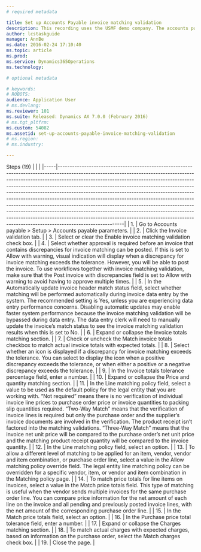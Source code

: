 ```yaml
---
# required metadata

title: Set up Accounts Payable invoice matching validation
description: This recording uses the USMF demo company. The accounts payable manager or accounting manager role would perform these steps. Before you begin, make sure that the Invoice matching configuration key is selected. If your legal entity tracks expenses, such as freight, by using charges, make sure that the Charges configuration key is selected. Accounts payable invoice matching is the process of matching vendor invoice, purchase order, and product receipt information. Differences among these documents are called matching discrepancies. Matching discrepancies are compared with the tolerances that are specified. If a matching discrepancy exceeds the tolerance percentage or amount, match variance icons are displayed in the Vendor invoice page and in the Invoice matching details page. 
author: lcstaskguide
manager: AnnBe
ms.date: 2016-02-24 17:10:40
ms.topic: article
ms.prod: 
ms.service: Dynamics365Operations
ms.technology: 

# optional metadata

# keywords: 
# ROBOTS: 
audience: Application User
# ms.devlang: 
ms.reviewer: 101
ms.suite: Released: Dynamics AX 7.0.0 (February 2016)
# ms.tgt_pltfrm: 
ms.custom: 54082
ms.assetid: set-up-accounts-payable-invoice-matching-validation
# ms.region: 
# ms.industry: 

---
```


Steps (19)
|     |                                                                                                                                                                                                                                                                                                                                                                                                                                                                                                                                                                                                                                                                                                                                                         |
|-----|---------------------------------------------------------------------------------------------------------------------------------------------------------------------------------------------------------------------------------------------------------------------------------------------------------------------------------------------------------------------------------------------------------------------------------------------------------------------------------------------------------------------------------------------------------------------------------------------------------------------------------------------------------------------------------------------------------------------------------------------------------|
| 1.  | Go to Accounts payable &gt; Setup &gt; Accounts payable parameters.                                                                                                                                                                                                                                                                                                                                                                                                                                                                                                                                                                                                                                                                                     |
| 2.  | Click the Invoice validation tab.                                                                                                                                                                                                                                                                                                                                                                                                                                                                                                                                                                                                                                                                                                                       |
| 3.  | Select or clear the Enable invoice matching validation check box.                                                                                                                                                                                                                                                                                                                                                                                                                                                                                                                                                                                                                                                                                       |
| 4.  | Select whether approval is required before an invoice that contains discrepancies for invoice matching can be posted. If this is set to Allow with warning, visual indication will display when a discrepancy for invoice matching exceeds the tolerance. However, you will be able to post the invoice. To use workflows together with invoice matching validation, make sure that the Post invoice with discrepancies field is set to Allow with warning to avoid having to approve multiple times.                                                                                                                                                                                                                                                   |
| 5.  | In the Automatically update invoice header match status field, select whether matching will be performed automatically during invoice data entry by the system. The recommended setting is Yes, unless you are experiencing data entry performance concerns. Disabling automatic updates may enable faster system performance because the invoice matching validation will be bypassed during data entry. The data entry clerk will need to manually update the invoice’s match status to see the invoice matching validation results when this is set to No.                                                                                                                                                                                           |
| 6.  | Expand or collapse the Invoice totals matching section.                                                                                                                                                                                                                                                                                                                                                                                                                                                                                                                                                                                                                                                                                                 |
| 7.  | Check or uncheck the Match invoice totals checkbox to match actual invoice totals with expected totals.                                                                                                                                                                                                                                                                                                                                                                                                                                                                                                                                                                                                                                                 |
| 8.  | Select whether an icon is displayed if a discrepancy for invoice matching exceeds the tolerance. You can select to display the icon when a positive discrepancy exceeds the tolerance, or when either a positive or a negative discrepancy exceeds the tolerance.                                                                                                                                                                                                                                                                                                                                                                                                                                                                                       |
| 9.  | In the Invoice totals tolerance percentage field, enter a number.                                                                                                                                                                                                                                                                                                                                                                                                                                                                                                                                                                                                                                                                                       |
| 10. | Expand or collapse the Price and quantity matching section.                                                                                                                                                                                                                                                                                                                                                                                                                                                                                                                                                                                                                                                                                             |
| 11. | In the Line matching policy field, select a value to be used as the default policy for the legal entity that you are working with. “Not required” means there is no verification of individual invoice line prices to purchase order price or invoice quantities to packing slip quantities required. “Two-Way Match” means that the verification of invoice lines is required but only the purchase order and the supplier’s invoice documents are involved in the verification. The product receipt isn’t factored into the matching validations. “Three-Way Match” means that the invoice net unit price will be compared to the purchase order’s net unit price and the matching product receipt quantity will be compared to the invoice quantity. |
| 12. | In the Line matching policy field, select an option.                                                                                                                                                                                                                                                                                                                                                                                                                                                                                                                                                                                                                                                                                                    |
| 13. | To allow a different level of matching to be applied for an item, vendor, vendor and item combination, or purchase order line, select a value in the Allow matching policy override field. The legal entity line matching policy can be overridden for a specific vendor, item, or vendor and item combination in the Matching policy page.                                                                                                                                                                                                                                                                                                                                                                                                             |
| 14. | To match price totals for line items on invoices, select a value in the Match price totals field. This type of matching is useful when the vendor sends multiple invoices for the same purchase order line. You can compare price information for the net amount of each line on the invoice and all pending and previously posted invoice lines, with the net amount of the corresponding purchase order line.                                                                                                                                                                                                                                                                                                                                         |
| 15. | In the Match price totals field, select an option.                                                                                                                                                                                                                                                                                                                                                                                                                                                                                                                                                                                                                                                                                                      |
| 16. | In the Purchase price total tolerance field, enter a number.                                                                                                                                                                                                                                                                                                                                                                                                                                                                                                                                                                                                                                                                                            |
| 17. | Expand or collapse the Charges matching section.                                                                                                                                                                                                                                                                                                                                                                                                                                                                                                                                                                                                                                                                                                        |
| 18. | To match actual charges with expected charges, based on information on the purchase order, select the Match charges check box.                                                                                                                                                                                                                                                                                                                                                                                                                                                                                                                                                                                                                          |
| 19. | Close the page.                                                                                                                                                                                                                                                                                                                                                                                                                                                                                                                                                                                                                                                                                                                                         |



